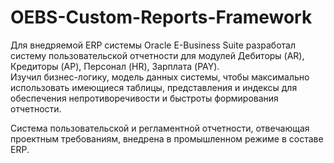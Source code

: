 # OEBS-Custom-Reports-Framework

Для внедряемой ERP системы Oracle E-Business Suite разработал систему пользовательской отчетности для модулей Дебиторы (AR), Кредиторы (AP), Персонал (HR), Зарплата (PAY).  
Изучил бизнес-логику, модель данных системы, чтобы максимально использовать имеющиеся таблицы, представления и индексы для обеспечения непротиворечивости и быстроты формирования отчетности.  

Система пользовательской и регламентной отчетности, отвечающая проектным требованиям, внедрена в промышленном режиме в составе ERP.